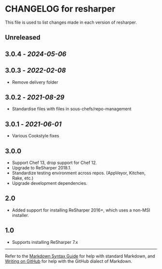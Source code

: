# CHANGELOG for resharper

This file is used to list changes made in each version of resharper.

## Unreleased

## 3.0.4 - *2024-05-06*

## 3.0.3 - *2022-02-08*

- Remove delivery folder

## 3.0.2 - *2021-08-29*

- Standardise files with files in sous-chefs/repo-management

## 3.0.1 - *2021-06-01*

- Various Cookstyle fixes

## 3.0.0

- Support Chef 13, drop support for Chef 12.
- Upgrade to ReSharper 2018.1.
- Standardize testing environment across repos.  (AppVeyor, Kitchen, Rake, etc.)
- Upgrade development dependencies.

## 2.0

- Added support for installing ReSharper 2016+, which uses a non-MSI installer.

## 1.0

- Supports installing ReSharper 7.x

- - -
Refer to the [Markdown Syntax Guide](https://daringfireball.net/projects/markdown/syntax) for help with standard Markdown, and [Writing on GitHub](https://help.github.com/categories/writing-on-github/) for help with the GitHub dialect of Markdown.
